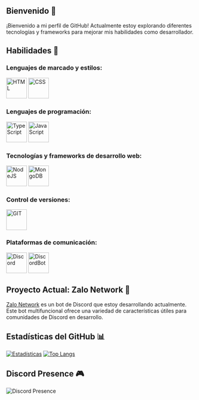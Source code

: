 ## Bienvenido 🖖
¡Bienvenido a mi perfil de GitHub! Actualmente estoy explorando diferentes tecnologías y frameworks para mejorar mis habilidades como desarrollador.

## Habilidades 🚀

### Lenguajes de marcado y estilos:
<img src="https://i.imgur.com/Y7i6RvR.jpg" alt="HTML" width="55"/> <img src="https://i.imgur.com/pPEvpDx.jpg" alt="CSS" width="55"/>

### Lenguajes de programación:
<img src="https://i.imgur.com/QBVX3Ry.jpg" alt="TypeScript" width="55"/> <img src="https://i.imgur.com/ZyabsBQ.jpg" alt="JavaScript" width="55"/>

### Tecnologías y frameworks de desarrollo web:
<img src="https://i.imgur.com/1Ba9lE8.jpg" alt="NodeJS" width="55"/> <img src="https://i.imgur.com/4lFqcpD.jpg" alt="MongoDB" width="55"/>

### Control de versiones:
<img src="https://i.imgur.com/M0U0NzW.jpg" alt="GIT" width="55"/>

### Plataformas de comunicación:
<img src="https://i.imgur.com/e7XaR5X.jpg" alt="Discord" width="55"/> <img src="https://i.imgur.com/nRCT4wR.jpg" alt="DiscordBot" width="55"/>

## Proyecto Actual: Zalo Network 🤖

[Zalo Network](https://github.com/zalonetwork) es un bot de Discord que estoy desarrollando actualmente. Este bot multifuncional ofrece una variedad de características útiles para comunidades de Discord en desarrollo.



## Estadísticas del GitHub 📊

[![Estadísticas](https://github-readme-stats.vercel.app/api?username=yuhjak25&show_icons=true&theme=dark&hide_border=true)](https://github.com/yuhjak25) [![Top Langs](https://github-readme-stats.vercel.app/api/top-langs/?username=yuhjak25&layout=compact&theme=dark&hide_border=true)](https://github.com/yuhjak25)

## Discord Presence 🎮

![Discord Presence](https://lanyard-profile-readme.vercel.app/api/1211695322720501820)


